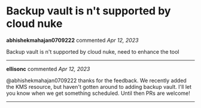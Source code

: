 # Backup vault is n't supported by cloud nuke

**abhishekmahajan0709222** commented *Apr 12, 2023*

Backup vault is n't supported by cloud nuke, need to enhance the tool
<br />
***


**ellisonc** commented *Apr 12, 2023*

@abhishekmahajan0709222 thanks for the feedback.  We recently added the KMS resource, but haven't gotten around to adding backup vault.  I'll let you know when we get something scheduled. Until then PRs are welcome!
***

